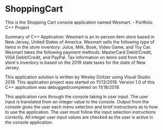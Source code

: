 # ShoppingCart
This is the Shopping Cart console application named Wesmart. - Portfolio C++ Project

Summary of C++ Application:
Wesmart is an in-person item store based in New Jersey, United States of America. Wesmart sells the following type of Items in the store
inventory: Juice, Milk, Book, Video Game, and Toy Car. Wesmart takes the following payment methods: MasterCard Debit/Credit, VISA
Debit/Credit, and PayPal. Tax information on items sold from the store's inventory is based on the 2019 state taxes for the state of
New Jersey.

This application solution is written by Wesley Dzitzer using Visual Studio 2019. This application project was started on 11/13/2019.
Version 1.0 of this C++ application was debugged/completed on 11/18/2019.

This application runs through the console taking in user input. The user input is translated from an integer value to the console.
Output from the console gives the user each menu selection and brief instructions as to how to use the application.
The user must follow the input selection instructions correctly. All integer user input values are checked as the user is active in the
console application.
